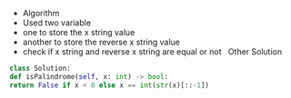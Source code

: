 - Algorithm
- Used two variable
- one to store the x string value
- another to store the reverse x string value
- check if x string and reverse x string are equal or not
​
​
Other Solution
​
```py
class Solution:
def isPalindrome(self, x: int) -> bool:
return False if x < 0 else x == int(str(x)[::-1])
```